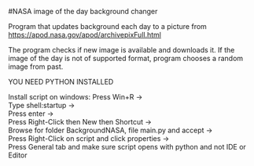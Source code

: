 #NASA image of the day background changer

Program that updates background each day to a picture from 
https://apod.nasa.gov/apod/archivepixFull.html 

The program checks if new image is available and downloads it.
If the image of the day is not of supported format, program
chooses a random image from past.

YOU NEED PYTHON INSTALLED

Install script on windows: 
    Press Win+R ->  
    Type shell:startup ->  
    Press enter ->  
    Press Right-Click then New then Shortcut ->  
    Browse for folder BackgroundNASA, file main.py and accept ->  
    Press Right-Click on script and click properties ->  
    Press General tab and make sure script opens with python and not IDE or Editor 


